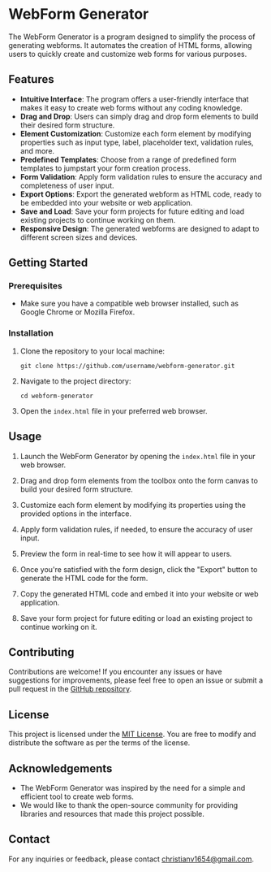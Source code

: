 # WebForm Generator

The WebForm Generator is a program designed to simplify the process of generating webforms. It automates the creation of HTML forms, allowing users to quickly create and customize web forms for various purposes.

## Features

- **Intuitive Interface**: The program offers a user-friendly interface that makes it easy to create web forms without any coding knowledge.
- **Drag and Drop**: Users can simply drag and drop form elements to build their desired form structure.
- **Element Customization**: Customize each form element by modifying properties such as input type, label, placeholder text, validation rules, and more.
- **Predefined Templates**: Choose from a range of predefined form templates to jumpstart your form creation process.
- **Form Validation**: Apply form validation rules to ensure the accuracy and completeness of user input.
- **Export Options**: Export the generated webform as HTML code, ready to be embedded into your website or web application.
- **Save and Load**: Save your form projects for future editing and load existing projects to continue working on them.
- **Responsive Design**: The generated webforms are designed to adapt to different screen sizes and devices.

## Getting Started

### Prerequisites

- Make sure you have a compatible web browser installed, such as Google Chrome or Mozilla Firefox.

### Installation

1. Clone the repository to your local machine:
   ```
   git clone https://github.com/username/webform-generator.git
   ```

2. Navigate to the project directory:
   ```
   cd webform-generator
   ```

3. Open the `index.html` file in your preferred web browser.

## Usage

1. Launch the WebForm Generator by opening the `index.html` file in your web browser.

2. Drag and drop form elements from the toolbox onto the form canvas to build your desired form structure.

3. Customize each form element by modifying its properties using the provided options in the interface.

4. Apply form validation rules, if needed, to ensure the accuracy of user input.

5. Preview the form in real-time to see how it will appear to users.

6. Once you're satisfied with the form design, click the "Export" button to generate the HTML code for the form.

7. Copy the generated HTML code and embed it into your website or web application.

8. Save your form project for future editing or load an existing project to continue working on it.

## Contributing

Contributions are welcome! If you encounter any issues or have suggestions for improvements, please feel free to open an issue or submit a pull request in the [GitHub repository](https://github.com/username/webform-generator).

## License

This project is licensed under the [MIT License](LICENSE). You are free to modify and distribute the software as per the terms of the license.

## Acknowledgements

- The WebForm Generator was inspired by the need for a simple and efficient tool to create web forms.
- We would like to thank the open-source community for providing libraries and resources that made this project possible.

## Contact

For any inquiries or feedback, please contact [christianv1654@gmail.com](mailto:christianv1654@gmail.com).